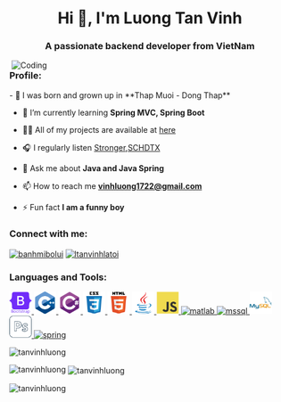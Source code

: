 
<h1 align="center">Hi 👋, I'm Luong Tan Vinh</h1>
<h3 align="center">A passionate backend developer from VietNam</h3>
<img align="right" alt="Coding" width="500" src="https://i.pinimg.com/originals/21/9a/09/219a09d5c2d9e50e4c2d20c9a03e09af.gif">


<h3 align="left">Profile:</h3>
- 🏡 I was born and grown up in **Thap Muoi - Dong Thap**

- 🌱 I’m currently learning **Spring MVC, Spring Boot**

- 👨‍💻 All of my projects are available at [here](https://github.com/tanvinhluong?tab=repositories)

- ️🎧 I regularly listen [Stronger](https://www.youtube.com/watch?v=Xn676-fLq7I),[SCHDTX](https://www.youtube.com/watch?v=mmuBhumw4Nk)

- 💬 Ask me about **Java and Java Spring**

- 📫 How to reach me **vinhluong1722@gmail.com**

- ⚡ Fun fact **I am a funny boy**

<h3 align="left">Connect with me:</h3>
<p align="left">
<a href="https://fb.com/banhmibolui" target="blank"><img align="center" src="https://raw.githubusercontent.com/rahuldkjain/github-profile-readme-generator/master/src/images/icons/Social/facebook.svg" alt="banhmibolui" height="30" width="40" /></a>
<a href="https://instagram.com/ltanvinhlatoi" target="blank"><img align="center" src="https://raw.githubusercontent.com/rahuldkjain/github-profile-readme-generator/master/src/images/icons/Social/instagram.svg" alt="ltanvinhlatoi" height="30" width="40" /></a>
</p>

<h3 align="left">Languages and Tools:</h3>
<p align="left"> <a href="https://getbootstrap.com" target="_blank" rel="noreferrer"> <img src="https://raw.githubusercontent.com/devicons/devicon/master/icons/bootstrap/bootstrap-plain-wordmark.svg" alt="bootstrap" width="40" height="40"/> </a> <a href="https://www.w3schools.com/cpp/" target="_blank" rel="noreferrer"> <img src="https://raw.githubusercontent.com/devicons/devicon/master/icons/cplusplus/cplusplus-original.svg" alt="cplusplus" width="40" height="40"/> </a> <a href="https://www.w3schools.com/cs/" target="_blank" rel="noreferrer"> <img src="https://raw.githubusercontent.com/devicons/devicon/master/icons/csharp/csharp-original.svg" alt="csharp" width="40" height="40"/> </a> <a href="https://www.w3schools.com/css/" target="_blank" rel="noreferrer"> <img src="https://raw.githubusercontent.com/devicons/devicon/master/icons/css3/css3-original-wordmark.svg" alt="css3" width="40" height="40"/> </a> <a href="https://www.w3.org/html/" target="_blank" rel="noreferrer"> <img src="https://raw.githubusercontent.com/devicons/devicon/master/icons/html5/html5-original-wordmark.svg" alt="html5" width="40" height="40"/> </a> <a href="https://www.java.com" target="_blank" rel="noreferrer"> <img src="https://raw.githubusercontent.com/devicons/devicon/master/icons/java/java-original.svg" alt="java" width="40" height="40"/> </a> <a href="https://developer.mozilla.org/en-US/docs/Web/JavaScript" target="_blank" rel="noreferrer"> <img src="https://raw.githubusercontent.com/devicons/devicon/master/icons/javascript/javascript-original.svg" alt="javascript" width="40" height="40"/> </a> <a href="https://www.mathworks.com/" target="_blank" rel="noreferrer"> <img src="https://upload.wikimedia.org/wikipedia/commons/2/21/Matlab_Logo.png" alt="matlab" width="40" height="40"/> </a> <a href="https://www.microsoft.com/en-us/sql-server" target="_blank" rel="noreferrer"> <img src="https://www.svgrepo.com/show/303229/microsoft-sql-server-logo.svg" alt="mssql" width="40" height="40"/> </a> <a href="https://www.mysql.com/" target="_blank" rel="noreferrer"> <img src="https://raw.githubusercontent.com/devicons/devicon/master/icons/mysql/mysql-original-wordmark.svg" alt="mysql" width="40" height="40"/> </a> <a href="https://www.photoshop.com/en" target="_blank" rel="noreferrer"> <img src="https://raw.githubusercontent.com/devicons/devicon/master/icons/photoshop/photoshop-line.svg" alt="photoshop" width="40" height="40"/> </a> <a href="https://spring.io/" target="_blank" rel="noreferrer"> <img src="https://www.vectorlogo.zone/logos/springio/springio-icon.svg" alt="spring" width="40" height="40"/> </a> </p>
<p align="left"> <img src="https://komarev.com/ghpvc/?username=tanvinhluong&label=Profile%20views&color=0e75b6&style=flat" alt="tanvinhluong" /> </p>
<p><img align="left" src="https://github-readme-stats.vercel.app/api/top-langs?username=tanvinhluong&show_icons=true&locale=en&layout=compact" alt="tanvinhluong" /></p>

<p>&nbsp;<img align="center" src="https://github-readme-stats.vercel.app/api?username=tanvinhluong&show_icons=true&locale=en" alt="tanvinhluong" /></p>


<p><img align="center" src="https://github-readme-streak-stats.herokuapp.com/?user=tanvinhluong&" alt="tanvinhluong" /></p>
